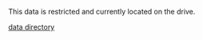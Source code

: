 This data is restricted and currently located on the drive. 
 

[data directory](https://drive.google.com/drive/folders/1SbhFt4GO3_QmAg83TqAPGslZU1HKenc1?usp=sharing)
